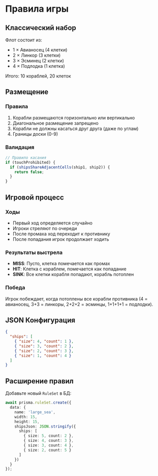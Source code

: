 # Правила игры

## Классический набор

Флот состоит из:

- 1 × Авианосец (4 клетки)
- 2 × Линкор (3 клетки)
- 3 × Эсминец (2 клетки)
- 4 × Подлодка (1 клетка)

Итого: 10 кораблей, 20 клеток

## Размещение

### Правила

1. Корабли размещаются горизонтально или вертикально
2. Диагональное размещение запрещено
3. Корабли не должны касаться друг друга (даже по углам)
4. Границы доски (0-9)

### Валидация

```typescript
// Правило касания
if (touchProhibited) {
  if (shipsShareAdjacentCells(ship1, ship2)) {
    return false;
  }
}
```

## Игровой процесс

### Ходы

- Первый ход определяется случайно
- Игроки стреляют по очереди
- После промаха ход переходит к противнику
- После попадания игрок продолжает ходить

### Результаты выстрела

- **MISS**: Пусто, клетка помечается как промах
- **HIT**: Клетка с кораблем, помечается как попадание
- **SINK**: Все клетки корабля попадают, корабль потоплен

### Победа

Игрок побеждает, когда потоплены все корабли противника (4 = авианосец, 3+3 = линкоры, 2+2+2 = эсминцы, 1+1+1+1 = подлодки).

## JSON Конфигурация

```json
{
  "ships": [
    { "size": 4, "count": 1 },
    { "size": 3, "count": 2 },
    { "size": 2, "count": 3 },
    { "size": 1, "count": 4 }
  ]
}
```

## Расширение правил

Добавьте новый `RuleSet` в БД:

```typescript
await prisma.ruleSet.create({
  data: {
    name: 'large_sea',
    width: 15,
    height: 15,
    shipsJson: JSON.stringify({
      ships: [
        { size: 5, count: 2 },
        { size: 4, count: 3 },
        { size: 3, count: 4 },
        { size: 2, count: 5 }
      ]
    })
  }
});
```

